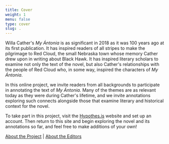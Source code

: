 ```yaml
---
title: Cover
weight: 1
menu: false
type: cover
slug: .
---
```


Willa Cather's *My Ántonia* is as significant in 2018 as it was 100 years ago at its first publication.  It has inspired readers of all stripes to make the pilgrimage to Red Cloud, the small Nebraska town whose memory Cather drew upon in writing about Black Hawk.  It has inspired literary scholars to examine not only the text of the novel, but also Cather's relationships with the people of Red Cloud who, in some way, inspired the characters of *My Ántonia*.

In this online project, we invite readers from all backgrounds to participate in annotating the text of *My Ántonia.* Many of the themes are as relevant today as they were during Cather's lifetime, and we invite annotations exploring such connects alongside those that examine literary and historical context for the novel.

To take part in this project, visit the [Hypothes.is](http://hypothes.is) website and set up an account.  Then return to this site and begin exploring the novel and its annotations so far, and feel free to make additions of your own!

[About the Project](about) | [About the Editors](contributors)